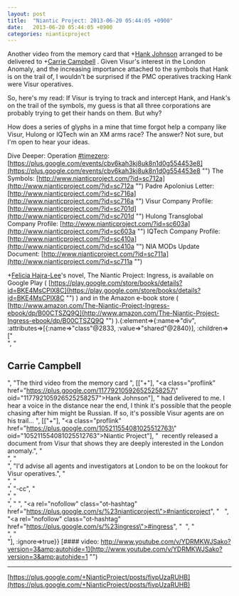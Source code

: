 ```yaml
---
layout: post
title:  "Niantic Project: 2013-06-20 05:44:05 +0900"
date:   2013-06-20 05:44:05 +0900
categories: nianticproject
---
```

Another video from the memory card that +[Hank Johnson](https://plus.google.com/117792105926525258257 "") arranged to be delivered to +[Carrie Campbell](https://plus.google.com/101180225942784917383 "") . Given Visur's interest in the London Anomaly, and the increasing importance attached to the symbols that Hank is on the trail of, I wouldn't be surprised if the PMC operatives tracking Hank were Visur operatives. 

So, here's my read: If Visur is trying to track and intercept Hank, and Hank's on the trail of the symbols, my guess is that all three corporations are probably trying to get their hands on them. But why?

How does a series of glyphs in a mine that time forgot help a company like Visur, Hulong or IQTech win an XM arms race? The answer? Not sure, but I'm open to hear your ideas. 

Dive Deeper:
Operation [#timezero](https://plus.google.com/s/%23timezero ""): [https://plus.google.com/events/cbv6kah3kj8uk8n1d0g554453e8](https://plus.google.com/events/cbv6kah3kj8uk8n1d0g554453e8 "")
The Symbols: [http://www.nianticproject.com/?id=sc712a](http://www.nianticproject.com/?id=sc712a "")
Padre Apolonius Letter: [http://www.nianticproject.com/?id=sc716a](http://www.nianticproject.com/?id=sc716a "")
Visur Company Profile: [http://www.nianticproject.com/?id=sc701d](http://www.nianticproject.com/?id=sc701d "")
Hulong Transglobal Company Profile: [http://www.nianticproject.com/?id=sc603a](http://www.nianticproject.com/?id=sc603a "")
IQTech Company Profile: [http://www.nianticproject.com/?id=sc410a](http://www.nianticproject.com/?id=sc410a "")
NIA MODs Update Document: [http://www.nianticproject.com/?id=sc711a](http://www.nianticproject.com/?id=sc711a "")

+[Felicia Hajra-Lee](https://plus.google.com/118344555717370644832 "")'s novel, The Niantic Project: Ingress, is available on Google Play ( [https://play.google.com/store/books/details?id=BKE4MsCPlX8C](https://play.google.com/store/books/details?id=BKE4MsCPlX8C "") ) and in the Amazon e-book store ( [http://www.amazon.com/The-Niantic-Project-Ingress-ebook/dp/B00CTSZQ9Q](http://www.amazon.com/The-Niantic-Project-Ingress-ebook/dp/B00CTSZQ9Q "") ).{:element=>{:name=>"div", :attributes=>[{:name=>"class"@2833, :value=>"shared"@2840}], :children=>["<br />", "<h2>Carrie Campbell</h2>", "The third video from the memory card ", [["+"], "<a class=\"proflink\" href=\"https://plus.google.com/117792105926525258257\" oid=\"117792105926525258257\">Hank Johnson</a>"], " had delivered to me. I hear a voice in the distance near the end, I think it's possible that the people chasing after him might be Russian. If so, it's possible Visur agents are on his trail... ", [["+"], "<a class=\"proflink\" href=\"https://plus.google.com/105211554081025512763\" oid=\"105211554081025512763\">Niantic Project</a>"], "  recently released a document from Visur that shows they are deeply interested in the London anomaly.", "<br />", "<br />", "I'd advise all agents and investigators at London to be on the lookout for Visur operatives.", "<br />", "<br />", "-cc", "<br />", "<br />", " ", "<a rel=\"nofollow\" class=\"ot-hashtag\" href=\"https://plus.google.com/s/%23nianticproject\">#nianticproject</a>", "   ", "<a rel=\"nofollow\" class=\"ot-hashtag\" href=\"https://plus.google.com/s/%23ingress\">#ingress</a>", "  ", "<br />", "<br />"], :ignore=>true}}
[#### video: http://www.youtube.com/v/YDRMKWJSako?version=3&amp;autohide=1](http://www.youtube.com/v/YDRMKWJSako?version=3&amp;autohide=1 "")
- - -
[https://plus.google.com/+NianticProject/posts/fivpUzaRUHB](https://plus.google.com/+NianticProject/posts/fivpUzaRUHB)
